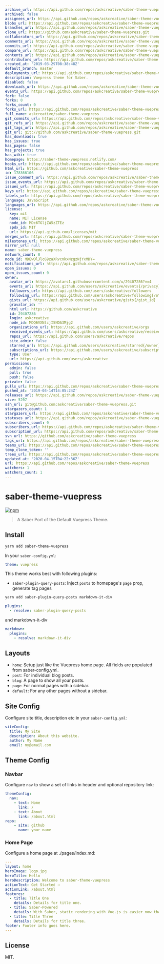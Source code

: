 ```yaml
---
archive_url: https://api.github.com/repos/askcreative/saber-theme-vuepress/{archive_format}{/ref}
archived: false
assignees_url: https://api.github.com/repos/askcreative/saber-theme-vuepress/assignees{/user}
blobs_url: https://api.github.com/repos/askcreative/saber-theme-vuepress/git/blobs{/sha}
branches_url: https://api.github.com/repos/askcreative/saber-theme-vuepress/branches{/branch}
clone_url: https://github.com/askcreative/saber-theme-vuepress.git
collaborators_url: https://api.github.com/repos/askcreative/saber-theme-vuepress/collaborators{/collaborator}
comments_url: https://api.github.com/repos/askcreative/saber-theme-vuepress/comments{/number}
commits_url: https://api.github.com/repos/askcreative/saber-theme-vuepress/commits{/sha}
compare_url: https://api.github.com/repos/askcreative/saber-theme-vuepress/compare/{base}...{head}
contents_url: https://api.github.com/repos/askcreative/saber-theme-vuepress/contents/{+path}
contributors_url: https://api.github.com/repos/askcreative/saber-theme-vuepress/contributors
created_at: '2019-03-29T08:38:48Z'
default_branch: master
deployments_url: https://api.github.com/repos/askcreative/saber-theme-vuepress/deployments
description: Vuepress theme for Saber.
disabled: false
downloads_url: https://api.github.com/repos/askcreative/saber-theme-vuepress/downloads
events_url: https://api.github.com/repos/askcreative/saber-theme-vuepress/events
fork: false
forks: 0
forks_count: 0
forks_url: https://api.github.com/repos/askcreative/saber-theme-vuepress/forks
full_name: askcreative/saber-theme-vuepress
git_commits_url: https://api.github.com/repos/askcreative/saber-theme-vuepress/git/commits{/sha}
git_refs_url: https://api.github.com/repos/askcreative/saber-theme-vuepress/git/refs{/sha}
git_tags_url: https://api.github.com/repos/askcreative/saber-theme-vuepress/git/tags{/sha}
git_url: git://github.com/askcreative/saber-theme-vuepress.git
has_downloads: true
has_issues: true
has_pages: false
has_projects: true
has_wiki: true
homepage: https://saber-theme-vuepress.netlify.com/
hooks_url: https://api.github.com/repos/askcreative/saber-theme-vuepress/hooks
html_url: https://github.com/askcreative/saber-theme-vuepress
id: 178366106
issue_comment_url: https://api.github.com/repos/askcreative/saber-theme-vuepress/issues/comments{/number}
issue_events_url: https://api.github.com/repos/askcreative/saber-theme-vuepress/issues/events{/number}
issues_url: https://api.github.com/repos/askcreative/saber-theme-vuepress/issues{/number}
keys_url: https://api.github.com/repos/askcreative/saber-theme-vuepress/keys{/key_id}
labels_url: https://api.github.com/repos/askcreative/saber-theme-vuepress/labels{/name}
language: JavaScript
languages_url: https://api.github.com/repos/askcreative/saber-theme-vuepress/languages
license:
  key: mit
  name: MIT License
  node_id: MDc6TGljZW5zZTEz
  spdx_id: MIT
  url: https://api.github.com/licenses/mit
merges_url: https://api.github.com/repos/askcreative/saber-theme-vuepress/merges
milestones_url: https://api.github.com/repos/askcreative/saber-theme-vuepress/milestones{/number}
mirror_url: null
name: saber-theme-vuepress
network_count: 0
node_id: MDEwOlJlcG9zaXRvcnkxNzgzNjYxMDY=
notifications_url: https://api.github.com/repos/askcreative/saber-theme-vuepress/notifications{?since,all,participating}
open_issues: 0
open_issues_count: 0
owner:
  avatar_url: https://avatars1.githubusercontent.com/u/29407286?v=4
  events_url: https://api.github.com/users/askcreative/events{/privacy}
  followers_url: https://api.github.com/users/askcreative/followers
  following_url: https://api.github.com/users/askcreative/following{/other_user}
  gists_url: https://api.github.com/users/askcreative/gists{/gist_id}
  gravatar_id: ''
  html_url: https://github.com/askcreative
  id: 29407286
  login: askcreative
  node_id: MDQ6VXNlcjI5NDA3Mjg2
  organizations_url: https://api.github.com/users/askcreative/orgs
  received_events_url: https://api.github.com/users/askcreative/received_events
  repos_url: https://api.github.com/users/askcreative/repos
  site_admin: false
  starred_url: https://api.github.com/users/askcreative/starred{/owner}{/repo}
  subscriptions_url: https://api.github.com/users/askcreative/subscriptions
  type: User
  url: https://api.github.com/users/askcreative
permissions:
  admin: false
  pull: true
  push: false
private: false
pulls_url: https://api.github.com/repos/askcreative/saber-theme-vuepress/pulls{/number}
pushed_at: '2019-04-14T14:05:24Z'
releases_url: https://api.github.com/repos/askcreative/saber-theme-vuepress/releases{/id}
size: 5207
ssh_url: git@github.com:askcreative/saber-theme-vuepress.git
stargazers_count: 1
stargazers_url: https://api.github.com/repos/askcreative/saber-theme-vuepress/stargazers
statuses_url: https://api.github.com/repos/askcreative/saber-theme-vuepress/statuses/{sha}
subscribers_count: 0
subscribers_url: https://api.github.com/repos/askcreative/saber-theme-vuepress/subscribers
subscription_url: https://api.github.com/repos/askcreative/saber-theme-vuepress/subscription
svn_url: https://github.com/askcreative/saber-theme-vuepress
tags_url: https://api.github.com/repos/askcreative/saber-theme-vuepress/tags
teams_url: https://api.github.com/repos/askcreative/saber-theme-vuepress/teams
temp_clone_token: ''
trees_url: https://api.github.com/repos/askcreative/saber-theme-vuepress/git/trees{/sha}
updated_at: '2020-04-15T04:22:36Z'
url: https://api.github.com/repos/askcreative/saber-theme-vuepress
watchers: 1
watchers_count: 1
---
```


# saber-theme-vuepress

[![npm](https://badgen.net/npm/v/saber-theme-vuepress)](https://npm.im/saber-theme-vuepress) 

> A Saber Port of the Default Vuepress Theme.

## Install

```bash
yarn add saber-theme-vuepress
```

In your `saber-config.yml`:

```yml
theme: vuepress
```

This theme works best with following plugins:

- `saber-plugin-query-posts`: Inject `posts` to homepage's `page` prop, generate tag pages

```bash
yarn add saber-plugin-query-posts markdown-it-div
```

```yml
plugins:
  - resolve: saber-plugin-query-posts
```
and markdown-it-div
```yml
markdown:
  plugins:
    - resolve: markdown-it-div
```

## Layouts

- `home`: Setup just like the Vuepress home page. All fields are populated from saber-config.yml.
- `post`: For individual blog posts.
- `blog`: A page to show all your posts.
- `page`: For normal pages with a sidebar.
- `default`: For any other pages without a sidebar.

## Site Config

Configure site title, description etc in your `saber-config.yml`:

```yml
siteConfig:
  title: My Site
  description: About this website.
  author: My Name
  email: my@email.com
```

## Theme Config

### Navbar

Configure `nav` to show a set of links in header and optional repository link:

```yml
themeConfig:
  nav:
    - text: Home
      link: /
    - text: About
      link: /about.html
repo:
    - site: github
      name: your name
```

### Home Page

Configure a home page at ./pages/index.md:

```yml
---
layout: home
heroImage: logo.jpg
heroTitle: Hello
heroDescription: Welcome to saber-theme-vuepress
actionText: Get Started →
actionLink: /about.html
features: 
  - title: Title One
    details: Details for title one.
  - title: Saber-Powered
    details: With Saber, static rendering with Vue.js is easier now than ever. 
  - title: Title Three
    details: Details for title three.
footer: Footer info goes here.
---
```

## License

MIT.